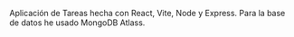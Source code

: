 Aplicación de Tareas hecha con React, Vite, Node y Express.
Para la base de datos he usado MongoDB Atlass.
